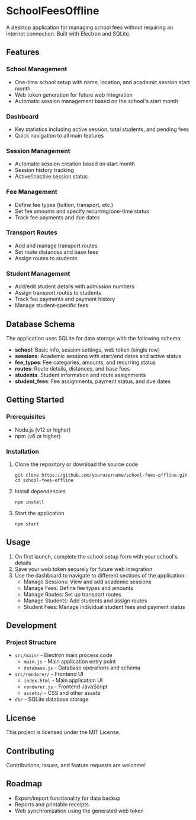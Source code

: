 # SchoolFeesOffline

A desktop application for managing school fees without requiring an internet connection. Built with Electron and SQLite.

## Features

### School Management
- One-time school setup with name, location, and academic session start month
- Web token generation for future web integration
- Automatic session management based on the school's start month

### Dashboard
- Key statistics including active session, total students, and pending fees
- Quick navigation to all main features

### Session Management
- Automatic session creation based on start month
- Session history tracking
- Active/inactive session status

### Fee Management
- Define fee types (tuition, transport, etc.)
- Set fee amounts and specify recurring/one-time status
- Track fee payments and due dates

### Transport Routes
- Add and manage transport routes
- Set route distances and base fees
- Assign routes to students

### Student Management
- Add/edit student details with admission numbers
- Assign transport routes to students
- Track fee payments and payment history
- Manage student-specific fees

## Database Schema

The application uses SQLite for data storage with the following schema:

- **school**: Basic info, session settings, web token (single row)
- **sessions**: Academic sessions with start/end dates and active status
- **fee_types**: Fee categories, amounts, and recurring status
- **routes**: Route details, distances, and base fees
- **students**: Student information and route assignments
- **student_fees**: Fee assignments, payment status, and due dates

## Getting Started

### Prerequisites
- Node.js (v12 or higher)
- npm (v6 or higher)

### Installation

1. Clone the repository or download the source code
   ```
   git clone https://github.com/yourusername/school-fees-offline.git
   cd school-fees-offline
   ```

2. Install dependencies
   ```
   npm install
   ```

3. Start the application
   ```
   npm start
   ```

## Usage

1. On first launch, complete the school setup form with your school's details
2. Save your web token securely for future web integration
3. Use the dashboard to navigate to different sections of the application:
   - Manage Sessions: View and add academic sessions
   - Manage Fees: Define fee types and amounts
   - Manage Routes: Set up transport routes
   - Manage Students: Add students and assign routes
   - Student Fees: Manage individual student fees and payment status

## Development

### Project Structure
- `src/main/` - Electron main process code
   - `main.js` - Main application entry point
   - `database.js` - Database operations and schema
- `src/renderer/` - Frontend UI
   - `index.html` - Main application UI
   - `renderer.js` - Frontend JavaScript
   - `assets/` - CSS and other assets
- `db/` - SQLite database storage

## License

This project is licensed under the MIT License.

## Contributing

Contributions, issues, and feature requests are welcome!

## Roadmap

- Export/import functionality for data backup
- Reports and printable receipts
- Web synchronization using the generated web token 